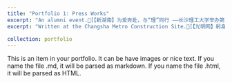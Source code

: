 ```yaml
---
title: "Portfolio 1: Press Works"
excerpt: "An alumni event.🔗[【新湖南】为爱奔赴，与“理”同行 ——长沙理工大学举办第四届校友健步行活动](https://m.voc.com.cn/xhn/news/202305/18065259.html)"
excerpt: "Written at the Changsha Metro Construction Site.🔗[【光明网】躬身建设，脚踏实地，长沙轨道交通7号线上的长理力量](https://reader.gmw.cn/2023-08/28/content_36792797.htm)"

collection: portfolio
---
```


This is an item in your portfolio. It can be have images or nice text. If you name the file .md, it will be parsed as markdown. If you name the file .html, it will be parsed as HTML. 
